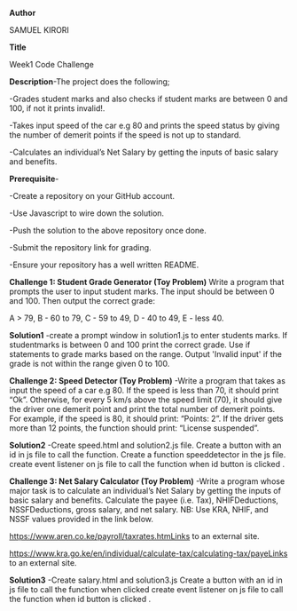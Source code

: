 **Author**

SAMUEL KIRORI

**Title**

Week1 Code Challenge

**Description**-The project does the following;

-Grades student marks and also checks if student marks are between 0 and 100, if not it prints invalid!.

-Takes input speed of the car e.g 80 and prints the speed status by giving the number of demerit points if the speed is not up to standard.

-Calculates an individual’s Net Salary by getting the inputs of basic salary and benefits. 

**Prerequisite**-

-Create a repository on your GitHub account.

-Use Javascript to wire down the solution.

-Push the solution to the above repository once done.

-Submit the repository link for grading.

-Ensure your repository has a well written README.

**Challenge 1: Student Grade Generator (Toy Problem)**
Write a program that prompts the user to input student marks. The input should be between 0 and 100. Then output the correct grade:

A > 79, B - 60 to 79, C - 59 to 49, D - 40 to 49, E - less 40.

**Solution1**
-create a prompt window in solution1.js to enter students marks. If studentmarks is between 0 and 100 print the correct grade. Use if statements to grade marks based on the range. Output 'Invalid input' if the grade is not within the range given 0 to 100.

**Challenge 2: Speed Detector (Toy Problem)**
-Write a program that takes as input the speed of a car e.g 80. If the speed is less than 70, it should print “Ok”. Otherwise, for every 5 km/s above the speed limit (70), it should give the driver one demerit point and print the total number of demerit points.
For example, if the speed is 80, it should print: “Points: 2”. If the driver gets more than 12 points, the function should print: “License suspended”.

**Solution2**
-Create speed.html and solution2.js file. Create a button with an id in js file to call the function. Create a function speeddetector in the js file. create event listener on js file to call the function when id button is clicked .

**Challenge 3: Net Salary Calculator (Toy Problem)**
-Write a program whose major task is to calculate an individual’s Net Salary by getting the inputs of basic salary and benefits. Calculate the payee (i.e. Tax), NHIFDeductions, NSSFDeductions, gross salary, and net salary. NB: Use KRA, NHIF, and NSSF values provided in the link below.

https://www.aren.co.ke/payroll/taxrates.htmLinks to an external site.

https://www.kra.go.ke/en/individual/calculate-tax/calculating-tax/payeLinks to an external site.

**Solution3**
-Create salary.html and solution3.js Create a button with an id in js file to call the function when clicked create event listener on js file to call the function when id button is clicked .